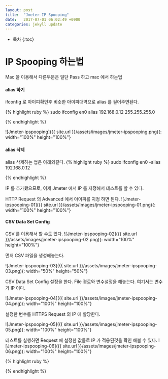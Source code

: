 ```yaml
---
layout: post
title:  "Jmeter-IP Spooping"
date:   2017-07-01 06:02:49 +0900
categories: jekyll update
---
```

* 목차
{:toc}
# IP Spooping 하는법

Mac 을 이용해서 다른부분은 일단 Pass 하고 mac 에서 하는법

#### alias 하기
ifconfig 로 아이피확인후 비슷한 아이피대역으로 alias 를 걸어주면된다.

{% highlight ruby %}
sudo ifconfig en0 alias 192.168.0.12 255.255.255.0

{% endhighlight %}


![Jmeter-ipspooping]({{ site.url }}/assets/images/jmeter-ipspooping.png){: width="100%" height="100%"}

#### alias 삭제
alias 삭제하는 법은 아래와같다.
{% highlight ruby %}
sudo ifconfig en0 -alias 192.168.0.12

{% endhighlight %}

IP 를 추가했으므로, 이제 Jmeter 에서 IP 를 지정해서 테스트를 할 수 있다.

HTTP Request 의 Advanced 에서 아이피를 지정 하면 된다.
![Jmeter-ipspooping-01]({{ site.url }}/assets/images/jmeter-ipspooping-01.png){: width="100%" height="100%"}

#### CSV Data Set Config
CSV 를 이용해서 할 수도 있다.
![Jmeter-ipspooping-02]({{ site.url }}/assets/images/jmeter-ipspooping-02.png){: width="100%" height="100%"}

먼저 CSV 파일을 생성해놓는다.

![Jmeter-ipspooping-03]({{ site.url }}/assets/images/jmeter-ipspooping-03.png){: width="50%" height="50%"}

CSV Data Set Config 설정을 한다. 
File 경로와 변수설정을 해놓는다. 여기서는 변수가 IP 이다.

![Jmeter-ipspooping-04]({{ site.url }}/assets/images/jmeter-ipspooping-04.png){: width="100%" height="100%"}

설정한 변수를 HTTPS Request 의 IP 에 할당한다.

![Jmeter-ipspooping-05]({{ site.url }}/assets/images/jmeter-ipspooping-05.png){: width="100%" height="100%"}

테스트를 실행하면 Request 에 설정한 값들로 IP 가 적용된것을 확인 해볼 수 있다.
![Jmeter-ipspooping-06]({{ site.url }}/assets/images/jmeter-ipspooping-06.png){: width="100%" height="100%"}


{% highlight ruby %}

{% endhighlight %}